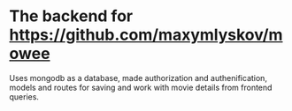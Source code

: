 # The backend for https://github.com/maxymlyskov/mowee
 Uses mongodb as a database, made authorization and authenification,
models and routes for saving and work with movie details from frontend queries.


